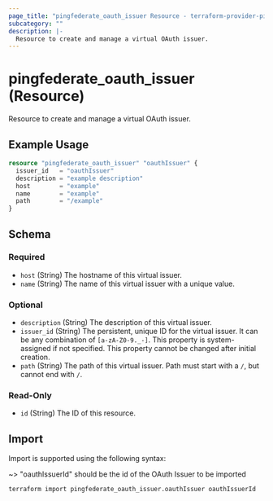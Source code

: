 ```yaml
---
page_title: "pingfederate_oauth_issuer Resource - terraform-provider-pingfederate"
subcategory: ""
description: |-
  Resource to create and manage a virtual OAuth issuer.
---
```


# pingfederate_oauth_issuer (Resource)

Resource to create and manage a virtual OAuth issuer.

## Example Usage

```terraform
resource "pingfederate_oauth_issuer" "oauthIssuer" {
  issuer_id   = "oauthIssuer"
  description = "example description"
  host        = "example"
  name        = "example"
  path        = "/example"
}
```

<!-- schema generated by tfplugindocs -->
## Schema

### Required

- `host` (String) The hostname of this virtual issuer.
- `name` (String) The name of this virtual issuer with a unique value.

### Optional

- `description` (String) The description of this virtual issuer.
- `issuer_id` (String) The persistent, unique ID for the virtual issuer. It can be any combination of `[a-zA-Z0-9._-]`. This property is system-assigned if not specified. This property cannot be changed after initial creation.
- `path` (String) The path of this virtual issuer. Path must start with a `/`, but cannot end with `/`.

### Read-Only

- `id` (String) The ID of this resource.

## Import

Import is supported using the following syntax:

~> "oauthIssuerId" should be the id of the OAuth Issuer to be imported

```shell
terraform import pingfederate_oauth_issuer.oauthIssuer oauthIssuerId
```